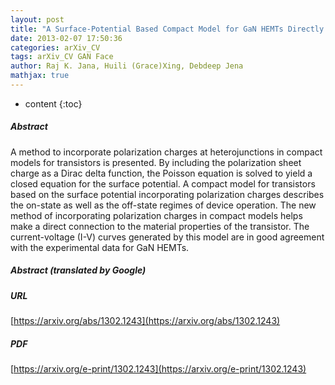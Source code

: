 ```yaml
---
layout: post
title: "A Surface-Potential Based Compact Model for GaN HEMTs Directly Incorporating Polarization Charges"
date: 2013-02-07 17:50:36
categories: arXiv_CV
tags: arXiv_CV GAN Face
author: Raj K. Jana, Huili (Grace)Xing, Debdeep Jena
mathjax: true
---
```


* content
{:toc}

##### Abstract
A method to incorporate polarization charges at heterojunctions in compact models for transistors is presented. By including the polarization sheet charge as a Dirac delta function, the Poisson equation is solved to yield a closed equation for the surface potential. A compact model for transistors based on the surface potential incorporating polarization charges describes the on-state as well as the off-state regimes of device operation. The new method of incorporating polarization charges in compact models helps make a direct connection to the material properties of the transistor. The current-voltage (I-V) curves generated by this model are in good agreement with the experimental data for GaN HEMTs.

##### Abstract (translated by Google)


##### URL
[https://arxiv.org/abs/1302.1243](https://arxiv.org/abs/1302.1243)

##### PDF
[https://arxiv.org/e-print/1302.1243](https://arxiv.org/e-print/1302.1243)

